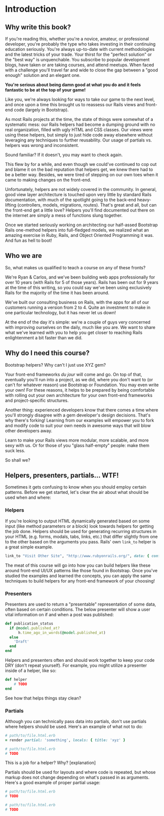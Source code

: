 # Introduction

## Why write this book?

If you're reading this, whether you're a novice, amateur, or professional developer, you're probably the type who takes investing in their continuing education seriously. You're always up-to-date with current methodologies and the latest tricks of your trade. Your thirst for the "perfect solution" or the "best way" is unquenchable. You subscribe to popular development blogs, have taken or are taking courses, and attend meetups. When faced with a challenge you'll travel far and wide to close the gap between a "good enough" solution and an elegant one.

**You're serious about being damn good at what you do and it feels fantastic to be at the top of your game!**

Like you, we're always looking for ways to take our game to the next level, and once upon a time this brought us to reassess our Rails views and front-end code (largely in Bootstrap).

As most Rails projects at the time, the state of things were somewhat of a systematic mess: our Rails helpers had become a dumping ground with no real organization, filled with ugly HTML and CSS classes. Our views were using these helpers, but simply to just hide code away elsewhere without leveraging any techniques to further reusability. Our usage of partials vs. helpers was wrong and inconsistent. 

Sound familiar? If it doesn't, you may want to check again.

This flew by for a while, and even though we could've continued to cop out and blame it on the bad reputation that helpers get, we knew there had to be a better way. Besides, we were tired of stepping on our own toes when it came to making changes on the front-end.

Unfortunately, helpers are not widely covered in the community. In general, good view layer architecture is touched upon very little by standard Rails documentation, with much of the spotlight going to the back-end heavy-lifting (controllers, models, migrations, routes). That's great and all, but can the front-end get a little love? Helpers you'll find documented out there on the internet are simply a mess of functions slung together. 

Once we started seriously working on architecting our half-assed Bootstrap Rails one-method helpers into full-fledged models, we realized what an amazing exercise in Ruby, Rails, and Object Oriented Programming it was. And fun as hell to boot!

## Who we are

So, what makes us qualified to teach a course on any of these fronts?

We're Ryan & Carlos, and we've been building web apps professionally for over 10 years (with Rails for 5 of those years). Rails has been out for 9 years at the time of this writing, so you could say we've been using exclusively Rails for the majority of the time it has been around.

We've built our consulting business on Rails, with the apps for all of our customers running a version from 2 to 4. Quite an investment to make in one particular technology, but it has never let us down!

At the end of the day it's simple: we're a couple of guys very concerned with improving ourselves on the daily, much like you are.  We want to share what we've learned with you to help you get closer to reaching Rails enlightenment a bit faster than we did. 

## Why do I need this course?

Bootstrap helpers? Why can't I just use XYZ gem?

Your front-end frameworks *du jour* will come and go. On top of that, eventually you'll run into a project, as we did, where you don't want to (or can't for whatever reason) use Bootstrap or Foundation. You may even write your own!  For these reasons, it helps to be prepared by being comfortable with rolling out your own architecture for your own front-end frameworks and project-specific structures.

Another thing: experienced developers know that there comes a time where you'll strongly disagree with a gem developer's design decisions. That's why there's forking! Learning from our examples will empower you to fork and modify code to suit your own needs in awesome ways that will blow other developers away.

Learn to make your Rails views more modular, more scalable, and more sexy with us. Or for those of you "glass half-empty" people: make them suck less.

So shall we?

## Helpers, presenters, partials... WTF!

Sometimes it gets confusing to know when you should employ certain patterns. Before we get started, let's clear the air about what should be used when and where:

### Helpers

If you're looking to output HTML dynamically generated based on some input (like method parameters or a block) look towards helpers for getting the job done. Helpers should be used for generating recurring structures in your HTML (e.g. forms, modals, tabs, links, etc.) that differ slightly from one to the other based on the arguments you pass. Rails' own `link_to` helper is a great simple example.


```ruby
link_to "Visit Other Site", "http://www.rubyonrails.org/", data: { confirm: "Are you sure?" }
```

The meat of this course will go into how you can build helpers like these around front-end UI/UX patterns like those found in Bootstrap. Once you've studied the examples and learned the concepts, you can apply the same techniques to build helpers for any front-end framework of your choosing!

### Presenters

Presenters are used to return a "presentable" representation of some data, often based on certain conditions. The below presenter will show a user vital information on if and when a post was published:


```ruby
def publication_status
  if @model.published_at?
      h.time_ago_in_words(@model.published_at)
  else
    'Draft'
  end
end
```

Helpers and presenters often and should work together to keep your code DRY (don't repeat yourself). For example, you might utilize a presenter inside of a helper, like so:

```ruby
def helper
    # TODO
end
```

See how that helps things stay clean? 

### Partials

Although you can technically pass data into partials, don't use partials where helpers should be used. Here's an example of what not to do:

```ruby
# path/to/file.html.erb
= render partial: 'something', locals: { title: 'xyz' }
``` 

```ruby
# path/to/file.html.erb
# TODO
``` 

This is a job for a helper? Why? [explanation]

Partials should be used for layouts and where code is repeated, but whose markup does not change depending on what's passed in as arguments. Here's a good example of proper partial usage:

```ruby
# path/to/file.html.erb
# TODO
```

```ruby
# path/to/file.html.erb
# TODO
```